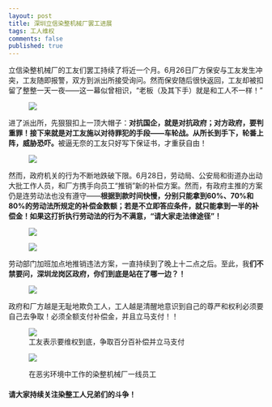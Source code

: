 ```yaml
---
layout: post
title: 深圳立信染整机械厂罢工进展
tags: 工人维权
comments: false
published: true
---
```

<p>立信染整机械厂的工友们罢工持续了将近一个月。6月26日厂方保安与工友发生冲突，工友随即报警，双方到派出所接受询问。然而保安随后很快返回，工友却被扣留了整整一天一夜——这一幕似曾相识，“老板（及其下手）就是和工人不一样！”</p>

<figure><img src="https://telegra.ph/file/dc17d2b7d7a77b1510d6d.png"><figcaption></figcaption></figure>

<p>进了派出所，先狠狠扣上一顶大帽子：<strong>对抗国企，就是对抗政府；对方政府，要判重罪！接下来就是对工友施以对待罪犯的手段——车轮战。从所长到手下，轮番上阵，威胁恐吓。</strong>被逼无奈的工友只好写下保证书，才重获自由！</p>

<figure><img src="https://telegra.ph/file/8caf62c0bee716a74af8f.png"><figcaption></figcaption></figure>

<p>然而，政府机关的行为不断地跌破下限。6月28日，劳动局、公安局和街道办出动大批工作人员，和厂方携手向员工“推销”新的补偿方案。然而，有政府主推的方案仍是连劳动法也没有遵守——<strong>根据到款时间快慢，分别只能拿到60%、70%和80%的劳动法所规定的补偿金数额；若是不立即答应条件，就只能拿到一半的补偿金！如果这打折执行劳动法的行为不满意，“请大家走法律途径”！</strong></p>

<figure><img src="https://telegra.ph/file/fa11301d29f00b4863dd4.png"><figcaption></figcaption></figure>

<figure><img src="https://telegra.ph/file/4f61e3cf73fd4a6a9d679.png"><figcaption></figcaption></figure

<p>劳动部门加班加点地推销违法方案，一直持续到了晚上十二点之后。至此，我<strong>们不禁要问，深圳龙岗区政府，你们到底是站在了哪一边？！</strong></p>

<figure><img src="https://telegra.ph/file/386b0e292d73ccf7307e8.png"><figcaption></figcaption></figure>

<p>政府和厂方越是无耻地欺负工人，工人越是清醒地意识到自己的尊严和权利必须要自己去争取！必须全额支付补偿金，并且立马支付！！</p>

<figure><img src="https://telegra.ph/file/55823f3d1fdf5e08d14a8.png"><figcaption>工友表示要维权到底，争取百分百补偿并立马支付</figcaption></figure><figure>

<img src="https://telegra.ph/file/7cb5adae7aa1062095ed4.png"><figcaption>在恶劣环境中工作的染整机械厂一线员工</figcaption></figure>

<h4 id="请大家持续关注染整工人兄弟们的斗争！">请大家持续关注染整工人兄弟们的斗争！</h4>
